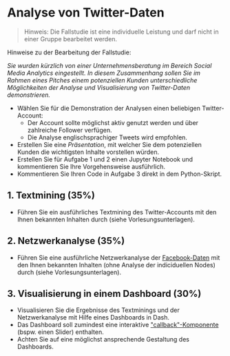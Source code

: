 # Analyse von Twitter-Daten

> Hinweis: Die Fallstudie ist eine individuelle Leistung und darf nicht in einer Gruppe bearbeitet werden. 

Hinweise zu der Bearbeitung der Fallstudie: 

*Sie wurden kürzlich von einer Unternehmensberatung im Bereich Social Media Analytics eingestellt. In diesem Zusammenhang sollen Sie im Rahmen eines Pitches einem potenziellen Kunden unterschiedliche Möglichkeiten der Analyse und Visualisierung von Twitter-Daten demonstrieren.* 

- Wählen Sie für die Demonstration der Analysen einen beliebigen Twitter-Account:
  - Der Account sollte möglichst aktiv genutzt werden und über zahlreiche Follower verfügen. 
  - Die Analyse englischsprachiger Tweets wird empfohlen. 
- Erstellen Sie eine *Präsentation*, mit welcher Sie dem potenziellen Kunden die wichtigsten Inhalte vorstellen würden.
- Erstellen Sie für Aufgabe 1 und 2 einen Jupyter Notebook und kommentieren Sie Ihre Vorgehensweise ausführlich.
- Kommentieren Sie Ihren Code in Aufgabe 3 direkt in dem Python-Skript.

## 1. Textmining (35%)

- Führen Sie ein ausführliches Textmining des Twitter-Accounts mit den Ihnen bekannten Inhalten durch (siehe Vorlesungsunterlagen).

## 2. Netzwerkanalyse (35%)

- Führen Sie eine ausführliche Netzwerkanalyse der [Facebook-Daten](https://snap.stanford.edu/data/ego-Facebook.html) mit den Ihnen bekannten Inhalten (ohne Analyse der indiciduellen Nodes) durch (siehe Vorlesungsunterlagen).

## 3. Visualisierung in einem Dashboard (30%)

- Visualisieren Sie die Ergebnisse des Textminings und der Netzwerkanalyse mit Hilfe eines Dashboards in Dash. 
- Das Dashboard soll zumindest eine interaktive ["callback"-Komponente](https://dash.plotly.com/basic-callbacks) (bspw. einen Slider) enthalten.
- Achten Sie auf eine möglichst ansprechende Gestaltung des Dashboards. 
